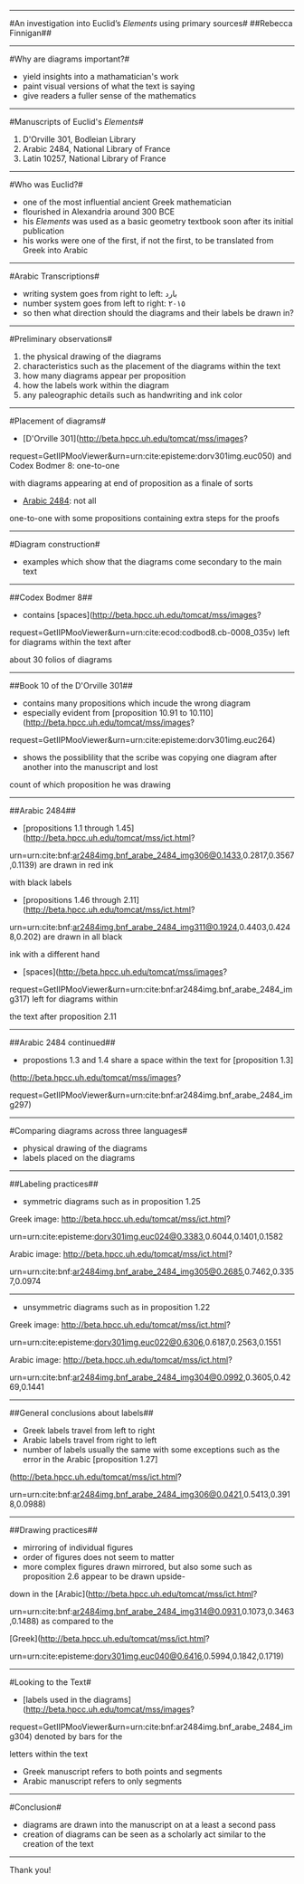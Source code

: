 ----

#An investigation into Euclid’s *Elements* using primary sources#
##Rebecca Finnigan##

----

#Why are diagrams important?#

* yield insights into a mathamatician's work
* paint visual versions of what the text is saying
* give readers a fuller sense of the mathematics

----

#Manuscripts of Euclid's *Elements*#

1. D'Orville 301, Bodleian Library
2. Arabic 2484, National Library of France
3. Latin 10257, National Library of France

----

#Who was Euclid?#

* one of the most influential ancient Greek mathematician
* flourished in Alexandria around 300 BCE
* his *Elements* was used as a basic geometry textbook soon after its initial publication
* his works were one of the first, if not the first, to be translated from Greek into Arabic

----

#Arabic Transcriptions#

* writing system goes from right to left: بارد
* number system goes from left to right: ٢٠١٥
* so then what direction should the diagrams and their labels be drawn in?

----

#Preliminary observations#

1. the physical drawing of the diagrams
2. characteristics such as the placement of the diagrams within the text
3. how many diagrams appear per proposition
4. how the labels work within the diagram
5. any paleographic details such as handwriting and ink color

----

#Placement of diagrams#

* [D'Orville 301](http://beta.hpcc.uh.edu/tomcat/mss/images?

request=GetIIPMooViewer&urn=urn:cite:episteme:dorv301img.euc050) and Codex Bodmer 8: one-to-one 

with diagrams appearing at end of proposition as a finale of sorts
* [Arabic 2484](urn:cite:bnf:ar2484img.bnf_arabe_2484_img296@0.0711,0.3413,0.3724,0.189): not all 

one-to-one with some propositions containing extra steps for the proofs

----

#Diagram construction#

* examples which show that the diagrams come secondary to the main text

----

##Codex Bodmer 8##

* contains [spaces](http://beta.hpcc.uh.edu/tomcat/mss/images?

request=GetIIPMooViewer&urn=urn:cite:ecod:codbod8.cb-0008_035v) left for diagrams within the text after 

about 30 folios of diagrams

----

##Book 10 of the D'Orville 301##

* contains many propositions which incude the wrong diagram 
* especially evident from [proposition 10.91 to 10.110](http://beta.hpcc.uh.edu/tomcat/mss/images?

request=GetIIPMooViewer&urn=urn:cite:episteme:dorv301img.euc264)
* shows the possiblility that the scribe was copying one diagram after another into the manuscript and lost 

count of which proposition he was drawing

----

##Arabic 2484##

* [propositions 1.1 through 1.45](http://beta.hpcc.uh.edu/tomcat/mss/ict.html?

urn=urn:cite:bnf:ar2484img.bnf_arabe_2484_img306@0.1433,0.2817,0.3567,0.1139) are drawn in red ink 

with black labels
* [propositions 1.46 through 2.11](http://beta.hpcc.uh.edu/tomcat/mss/ict.html?

urn=urn:cite:bnf:ar2484img.bnf_arabe_2484_img311@0.1924,0.4403,0.4248,0.202) are drawn in all black 

ink with a different hand
* [spaces](http://beta.hpcc.uh.edu/tomcat/mss/images?

request=GetIIPMooViewer&urn=urn:cite:bnf:ar2484img.bnf_arabe_2484_img317) left for diagrams within 

the text after proposition 2.11

----

##Arabic 2484 continued## 

* propostions 1.3 and 1.4 share a space within the text for [proposition 1.3]

(http://beta.hpcc.uh.edu/tomcat/mss/images?

request=GetIIPMooViewer&urn=urn:cite:bnf:ar2484img.bnf_arabe_2484_img297)

----

#Comparing diagrams across three languages#

* physical drawing of the diagrams 
* labels placed on the diagrams

----

##Labeling practices##

* symmetric diagrams such as in proposition 1.25

Greek image: http://beta.hpcc.uh.edu/tomcat/mss/ict.html?

urn=urn:cite:episteme:dorv301img.euc024@0.3383,0.6044,0.1401,0.1582 

Arabic image: http://beta.hpcc.uh.edu/tomcat/mss/ict.html?

urn=urn:cite:bnf:ar2484img.bnf_arabe_2484_img305@0.2685,0.7462,0.3357,0.0974

----

* unsymmetric diagrams such as in proposition 1.22

Greek image: http://beta.hpcc.uh.edu/tomcat/mss/ict.html?

urn=urn:cite:episteme:dorv301img.euc022@0.6306,0.6187,0.2563,0.1551

Arabic image: http://beta.hpcc.uh.edu/tomcat/mss/ict.html?

urn=urn:cite:bnf:ar2484img.bnf_arabe_2484_img304@0.0992,0.3605,0.4269,0.1441

----

##General conclusions about labels##

* Greek labels travel from left to right
* Arabic labels travel from right to left
* number of labels usually the same with some exceptions such as the error in the Arabic [proposition 1.27]

(http://beta.hpcc.uh.edu/tomcat/mss/ict.html?

urn=urn:cite:bnf:ar2484img.bnf_arabe_2484_img306@0.0421,0.5413,0.3918,0.0988)

----

##Drawing practices##

* mirroring of individual figures
* order of figures does not seem to matter
* more complex figures drawn mirrored, but also some such as proposition 2.6 appear to be drawn upside-

down in the [Arabic](http://beta.hpcc.uh.edu/tomcat/mss/ict.html?

urn=urn:cite:bnf:ar2484img.bnf_arabe_2484_img314@0.0931,0.1073,0.3463,0.1488) as compared to the 

[Greek](http://beta.hpcc.uh.edu/tomcat/mss/ict.html?

urn=urn:cite:episteme:dorv301img.euc040@0.6416,0.5994,0.1842,0.1719)

----

#Looking to the Text#

* [labels used in the diagrams](http://beta.hpcc.uh.edu/tomcat/mss/images?

request=GetIIPMooViewer&urn=urn:cite:bnf:ar2484img.bnf_arabe_2484_img304) denoted by bars for the 

letters within the text
* Greek manuscript refers to both points and segments
* Arabic manuscript refers to only segments

----

#Conclusion#

* diagrams are drawn into the manuscript on at a least a second pass
* creation of diagrams can be seen as a scholarly act similar to the creation of the text

----

Thank you!
